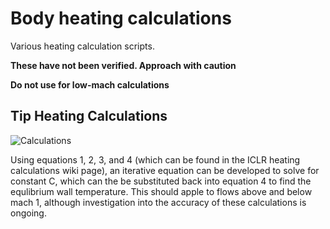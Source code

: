 
# Body heating calculations

Various heating calculation scripts.

**These have not been verified. Approach with caution**

**Do not use for low-mach calculations**

## Tip Heating Calculations

![Calculations](/Calculations.jpg)

Using equations 1, 2, 3, and 4 (which can be found in the ICLR heating calculations wiki page), an iterative equation can be developed to solve for constant C, which can the be substituted back into equation 4 to find the equlibrium wall temperature.
This should apple to flows above and below mach 1, although investigation into the accuracy of these calculations is ongoing.
